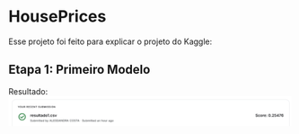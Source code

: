 # HousePrices
Esse projeto foi feito para explicar o projeto do Kaggle:

## Etapa 1: Primeiro Modelo
Resultado:
<img src="https://github.com/Alessandraexp/HousePrices/blob/main/imagens/Resultado_house_prices.png"/>

